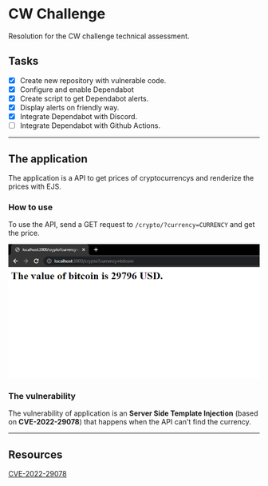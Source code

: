 # CW Challenge

Resolution for the CW challenge technical assessment.

## Tasks 

- [x] Create new repository with vulnerable code.
- [x] Configure and enable Dependabot
- [x] Create script to get Dependabot alerts.
- [x] Display alerts on friendly way.
- [x] Integrate Dependabot with Discord.
- [ ] Integrate Dependabot with Github Actions. 

---------------------------------------

## The application 

The application is a API to get prices of cryptocurrencys and renderize the prices with EJS.

### How to use

To use the API, send a GET request to ```/crypto/?currency=CURRENCY``` and get the price.

![](assets/howtouse.png)

### The vulnerability 

The vulnerability of application is an **Server Side Template Injection** (based on **CVE-2022-29078**) that happens when the API can't find the currency.





---------------------------------------

## Resources

[CVE-2022-29078](https://eslam.io/posts/ejs-server-side-template-injection-rce/)